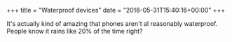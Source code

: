 +++
title = "Waterproof devices"
date = "2018-05-31T15:40:16+00:00"
+++

It's actually kind of amazing that phones aren't al reasonably waterproof. People know it rains like 20% of the time right?
			